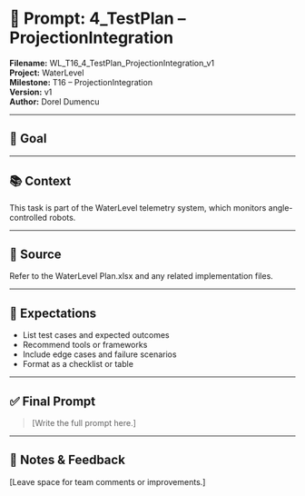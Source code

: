 # 📌 Prompt: 4_TestPlan – ProjectionIntegration

**Filename:** WL_T16_4_TestPlan_ProjectionIntegration_v1  
**Project:** WaterLevel  
**Milestone:** T16 – ProjectionIntegration  
**Version:** v1  
**Author:** Dorel Dumencu

---

## 🎯 Goal



---

## 📚 Context

This task is part of the WaterLevel telemetry system, which monitors angle-controlled robots.

---

## 📂 Source

Refer to the WaterLevel Plan.xlsx and any related implementation files.

---

## 📐 Expectations
- List test cases and expected outcomes  
- Recommend tools or frameworks  
- Include edge cases and failure scenarios  
- Format as a checklist or table
---

## ✅ Final Prompt

> [Write the full prompt here.]

---

## 🧠 Notes & Feedback

[Leave space for team comments or improvements.]
